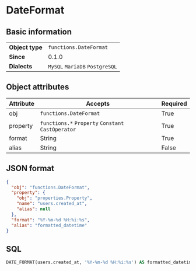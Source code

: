 # DateFormat

## Basic information

|                 |                                |
|-----------------|--------------------------------|
| **Object type** | `functions.DateFormat`         |
| **Since**       | 0.1.0                          |
| **Dialects**    | `MySQL` `MariaDB` `PostgreSQL` |

## Object attributes

| Attribute       | Accepts                                                  | Required |
|-----------------|----------------------------------------------------------|----------|
| obj             | `functions.DateFormat`                                   | True     |
| property        | `functions.*` `Property` `Constant` `CastOperator`       | True     |
| format          | String                                                   | True     |
| alias           | String                                                   | False    |

## JSON format

```json
{
  "obj": "functions.DateFormat",
  "property": {
    "obj": "properties.Property",
    "name": "users.created_at",
    "alias": null
  },
  "format": "%Y-%m-%d %H:%i:%s",
  "alias": "formatted_datetime"
}
```

## SQL

```sql
DATE_FORMAT(users.created_at, '%Y-%m-%d %H:%i:%s') AS formatted_datetime
```
